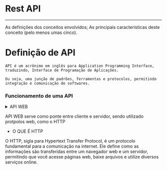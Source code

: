 Rest API<a name="TOP"></a>
===================
- - - - 
As definições dos conceitos envolvidos;
As principais características deste conceito (pelo menos umas cinco).

# Definição de API #

    API é um acrônimo em inglês para Application Programming Interface, traduzindo, Interface de Programação de Aplicações.

    Ou seja, uma junção de padrões, ferramentas e protocolos, permitindo integração e comunicação de softwares.


### Funcionamento de uma API ###    

<details>
  <summary>API WEB</summary>
  <p>TESTE</p>
</details>
            
API WEB serve como ponte entre cliente e servidor, sendo utilizado protpolos web, como o HTTP
* O QUE É HTTP


O HTTP, sigla para Hypertext Transfer Protocol, é um protocolo fundamental para a comunicação na internet. Ele define como as informações são transferidas entre um navegador web e um servidor, permitindo que você acesse páginas web, baixe arquivos e utilize diversos serviços online.
        
